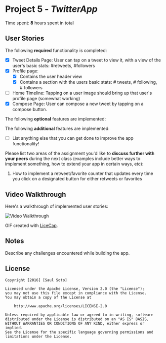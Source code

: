 # Project 5 - *TwitterApp*

Time spent: **8** hours spent in total

## User Stories

The following **required** functionality is completed:

- [X] Tweet Details Page: User can tap on a tweet to view it, with a view of the user's basic stats: #retweets, #followers
- [X] Profile page:
   - [X] Contains the user header view
   - [X] Contains a section with the users basic stats: # tweets, # following, # followers
- [ ] Home Timeline: Tapping on a user image should bring up that user's profile page (somewhat working)
- [X] Compose Page: User can compose a new tweet by tapping on a compose button.

The following **optional** features are implemented:

The following **additional** features are implemented:

- [ ] List anything else that you can get done to improve the app functionality!

Please list two areas of the assignment you'd like to **discuss further with your peers** during the next class (examples include better ways to implement something, how to extend your app in certain ways, etc):

1. How to implement a retweet/favorite counter that updates every time you click on a designated button for either retweets or favorites

## Video Walkthrough 

Here's a walkthrough of implemented user stories:

<img src='http://imgur.com/SaedRQx.gif' title='Video Walkthrough' width='' alt='Video Walkthrough' />

GIF created with [LiceCap](http://www.cockos.com/licecap/).

## Notes

Describe any challenges encountered while building the app.

## License

    Copyright [2016] [Saul Soto]

    Licensed under the Apache License, Version 2.0 (the "License");
    you may not use this file except in compliance with the License.
    You may obtain a copy of the License at

        http://www.apache.org/licenses/LICENSE-2.0

    Unless required by applicable law or agreed to in writing, software
    distributed under the License is distributed on an "AS IS" BASIS,
    WITHOUT WARRANTIES OR CONDITIONS OF ANY KIND, either express or implied.
    See the License for the specific language governing permissions and
    limitations under the License.
